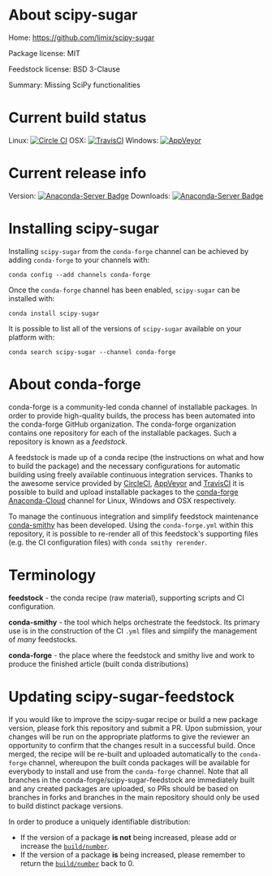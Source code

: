 About scipy-sugar
=================

Home: https://github.com/limix/scipy-sugar

Package license: MIT

Feedstock license: BSD 3-Clause

Summary: Missing SciPy functionalities



Current build status
====================

Linux: [![Circle CI](https://circleci.com/gh/conda-forge/scipy-sugar-feedstock.svg?style=shield)](https://circleci.com/gh/conda-forge/scipy-sugar-feedstock)
OSX: [![TravisCI](https://travis-ci.org/conda-forge/scipy-sugar-feedstock.svg?branch=master)](https://travis-ci.org/conda-forge/scipy-sugar-feedstock)
Windows: [![AppVeyor](https://ci.appveyor.com/api/projects/status/github/conda-forge/scipy-sugar-feedstock?svg=True)](https://ci.appveyor.com/project/conda-forge/scipy-sugar-feedstock/branch/master)

Current release info
====================
Version: [![Anaconda-Server Badge](https://anaconda.org/conda-forge/scipy-sugar/badges/version.svg)](https://anaconda.org/conda-forge/scipy-sugar)
Downloads: [![Anaconda-Server Badge](https://anaconda.org/conda-forge/scipy-sugar/badges/downloads.svg)](https://anaconda.org/conda-forge/scipy-sugar)

Installing scipy-sugar
======================

Installing `scipy-sugar` from the `conda-forge` channel can be achieved by adding `conda-forge` to your channels with:

```
conda config --add channels conda-forge
```

Once the `conda-forge` channel has been enabled, `scipy-sugar` can be installed with:

```
conda install scipy-sugar
```

It is possible to list all of the versions of `scipy-sugar` available on your platform with:

```
conda search scipy-sugar --channel conda-forge
```


About conda-forge
=================

conda-forge is a community-led conda channel of installable packages.
In order to provide high-quality builds, the process has been automated into the
conda-forge GitHub organization. The conda-forge organization contains one repository
for each of the installable packages. Such a repository is known as a *feedstock*.

A feedstock is made up of a conda recipe (the instructions on what and how to build
the package) and the necessary configurations for automatic building using freely
available continuous integration services. Thanks to the awesome service provided by
[CircleCI](https://circleci.com/), [AppVeyor](http://www.appveyor.com/)
and [TravisCI](https://travis-ci.org/) it is possible to build and upload installable
packages to the [conda-forge](https://anaconda.org/conda-forge)
[Anaconda-Cloud](http://docs.anaconda.org/) channel for Linux, Windows and OSX respectively.

To manage the continuous integration and simplify feedstock maintenance
[conda-smithy](http://github.com/conda-forge/conda-smithy) has been developed.
Using the ``conda-forge.yml`` within this repository, it is possible to re-render all of
this feedstock's supporting files (e.g. the CI configuration files) with ``conda smithy rerender``.


Terminology
===========

**feedstock** - the conda recipe (raw material), supporting scripts and CI configuration.

**conda-smithy** - the tool which helps orchestrate the feedstock.
                   Its primary use is in the construction of the CI ``.yml`` files
                   and simplify the management of *many* feedstocks.

**conda-forge** - the place where the feedstock and smithy live and work to
                  produce the finished article (built conda distributions)


Updating scipy-sugar-feedstock
==============================

If you would like to improve the scipy-sugar recipe or build a new
package version, please fork this repository and submit a PR. Upon submission,
your changes will be run on the appropriate platforms to give the reviewer an
opportunity to confirm that the changes result in a successful build. Once
merged, the recipe will be re-built and uploaded automatically to the
`conda-forge` channel, whereupon the built conda packages will be available for
everybody to install and use from the `conda-forge` channel.
Note that all branches in the conda-forge/scipy-sugar-feedstock are
immediately built and any created packages are uploaded, so PRs should be based
on branches in forks and branches in the main repository should only be used to
build distinct package versions.

In order to produce a uniquely identifiable distribution:
 * If the version of a package **is not** being increased, please add or increase
   the [``build/number``](http://conda.pydata.org/docs/building/meta-yaml.html#build-number-and-string).
 * If the version of a package **is** being increased, please remember to return
   the [``build/number``](http://conda.pydata.org/docs/building/meta-yaml.html#build-number-and-string)
   back to 0.
